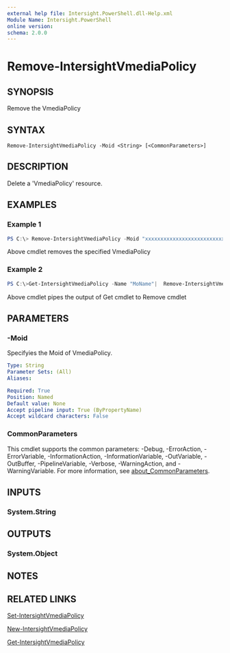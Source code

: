 ```yaml
---
external help file: Intersight.PowerShell.dll-Help.xml
Module Name: Intersight.PowerShell
online version:
schema: 2.0.0
---
```


# Remove-IntersightVmediaPolicy

## SYNOPSIS
Remove the VmediaPolicy

## SYNTAX

```
Remove-IntersightVmediaPolicy -Moid <String> [<CommonParameters>]
```

## DESCRIPTION
Delete a &apos;VmediaPolicy&apos; resource.

## EXAMPLES

### Example 1
```powershell
PS C:\> Remove-IntersightVmediaPolicy -Moid "xxxxxxxxxxxxxxxxxxxxxxxxxxx"
```
Above cmdlet removes the specified VmediaPolicy 

### Example 2
```powershell
PS C:\>Get-IntersightVmediaPolicy -Name "MoName"|  Remove-IntersightVmediaPolicy
```
Above cmdlet pipes the output of Get cmdlet to Remove cmdlet

## PARAMETERS

### -Moid
Specifyies the Moid of VmediaPolicy.

```yaml
Type: String
Parameter Sets: (All)
Aliases:

Required: True
Position: Named
Default value: None
Accept pipeline input: True (ByPropertyName)
Accept wildcard characters: False
```

### CommonParameters
This cmdlet supports the common parameters: -Debug, -ErrorAction, -ErrorVariable, -InformationAction, -InformationVariable, -OutVariable, -OutBuffer, -PipelineVariable, -Verbose, -WarningAction, and -WarningVariable. For more information, see [about_CommonParameters](http://go.microsoft.com/fwlink/?LinkID=113216).

## INPUTS

### System.String

## OUTPUTS

### System.Object
## NOTES

## RELATED LINKS

[Set-IntersightVmediaPolicy](./Set-IntersightVmediaPolicy.md)

[New-IntersightVmediaPolicy](./New-IntersightVmediaPolicy.md)

[Get-IntersightVmediaPolicy](./Get-IntersightVmediaPolicy.md)

